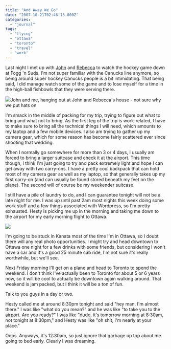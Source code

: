```yaml
---
title: "And Away We Go"
date: "2007-10-21T02:48:13.000Z"
categories: 
  - "journal"
tags: 
  - "flying"
  - "ottawa"
  - "toronto"
  - "travel"
  - "work"
---
```


Last night I met up with [John](http://www.audihertz.net/blog) and [Rebecca](http://www.miss604.com) to watch the hockey game down at Fogg 'n Suds. I'm not super familiar with the Canucks line anymore, so being around super hockey Canucks people is a bit intimidating. That being said, I did manage watch some of the game and to lose myself for a time in the high-ball fishbowls that they were serving there.

 [![](http://farm3.static.flickr.com/2262/1651220430_806a0fb350.jpg?v=0)](http://www.flickr.com/photos/duanestorey/1651220430/)John and me, hanging out at John and Rebecca's house - not sure why we put hats on

I'm smack in the middle of packing for my trip, trying to figure out what to bring and what not to bring. As the first leg of the trip is work-related, I have to make sure to bring all the technical things I will need, which amounts to my laptop and a few mobile devices. I also am trying to gather up my camera gear, which for some reason has become fairly scattered ever since shooting that wedding.

When I normally go somewhere for more than 3 or 4 days, I usually am forced to bring a larger suitcase and check it at the airport. This time though, I think I'm just going to try and pack extremely light and hope I can get away with two carry-ons. I have a pretty cool backpack that can hold most of my camera gear as well as my laptop, so that generally takes up my first carry-on (and can usually be found stored beneath my feet on the plane). The second will of course be my weekender suitcase.

I still have a pile of laundry to do, and I can guarantee tonight will not be a late night for me. I was up until past 2am most nights this week doing some work stuff and a few things associated with Wordpress, so I'm pretty exhausted. Hesty is picking me up in the morning and taking me down to the airport for my early morning flight to Ottawa.

[![](http://farm2.static.flickr.com/1351/1225023628_110922f2f0.jpg?v=0)](http://www.flickr.com/photos/duanestorey/1225023628/)

I'm going to be stuck in Kanata most of the time I'm in Ottawa, so I doubt there will any real photo opportunities. I might try and head downtown to Ottawa one night for a few drinks with some friends, but considering I won't have a car and it's a good 25 minute cab ride, I'm not sure it's really worthwhile, but we'll see.

Next Friday morning I'll get on a plane and head to Toronto to spend the weekend. I don't think I've actually been to Toronto for about 5 or 6 years now, so it will be cool to actually be downtown again walking around. That weekend is jam packed, but I think it will be a ton of fun.

Talk to you guys in a day or two.

Hesty called me at around 8:30pm tonight and said "hey man, I'm almost there." I was like "what do you mean?" and he was like "to take you to the airport. Are you ready?" I was like "dude, it's tomorrow morning at 8:30am, not tonight at 8:30pm," and Hesty was like "oh shit, I'm nearly at your place."

Oops. Anyways, it's 12:30am, so just ignore that garbage up top about me going to bed early. Clearly I was dreaming.
